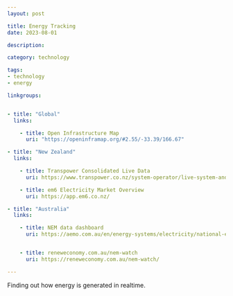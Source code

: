```yaml
---
layout: post

title: Energy Tracking
date: 2023-08-01

description:

category: technology

tags:
- technology
- energy

linkgroups:


- title: "Global"
  links:

    - title: Open Infrastructure Map
      uri: "https://openinframap.org/#2.55/-33.39/166.67"

- title: "New Zealand"
  links:

    - title: Transpower Consolidated Live Data
      uri: https://www.transpower.co.nz/system-operator/live-system-and-market-data/consolidated-live-data

    - title: em6 Electricity Market Overview
      uri: https://app.em6.co.nz/

- title: "Australia"
  links:

    - title: NEM data dashboard
      uri: https://aemo.com.au/en/energy-systems/electricity/national-electricity-market-nem/data-nem/data-dashboard-nem


    - title: reneweconomy.com.au/nem-watch
      uri: https://reneweconomy.com.au/nem-watch/

---
```


Finding out how energy is generated in realtime.
